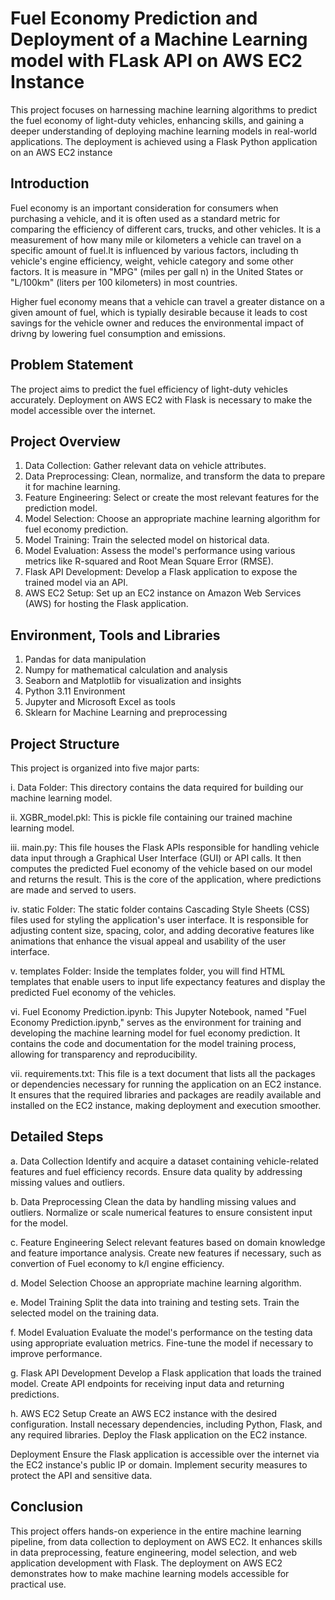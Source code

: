 # Fuel Economy Prediction and Deployment of a Machine Learning model with FLask API on AWS EC2 Instance
This project focuses on harnessing machine learning algorithms to predict the fuel economy of light-duty vehicles, enhancing skills, and gaining a deeper understanding of deploying machine learning models in real-world applications. The deployment is achieved using a Flask Python application on an AWS EC2 instance

## Introduction
Fuel economy is an important consideration for consumers when purchasing a vehicle, and it is often used as a standard metric for comparing the efficiency of different cars, trucks, and other vehicles. It is a measurement of how many mile or kilometers a vehicle can travel on a specific amount of fuel.It is influenced by various factors, including th vehicle's engine efficiency, weight, vehicle category and some other factors. It is measure in "MPG" (miles per gall n) in the United States or "L/100km" (liters per 100 kilometers) in most countries.

Higher fuel economy means that a vehicle can travel a greater distance on a given amount of fuel, which is typially desirable because it leads to cost savings for the vehicle owner and reduces the environmental impact of drivng by lowering fuel consumption and emissions.


## Problem Statement
The project aims to predict the fuel efficiency of light-duty vehicles accurately.
Deployment on AWS EC2 with Flask is necessary to make the model accessible over the internet.

## Project Overview
1. Data Collection: Gather relevant data on vehicle attributes.
2. Data Preprocessing: Clean, normalize, and transform the data to prepare it for machine learning.
3. Feature Engineering: Select or create the most relevant features for the prediction model.
4. Model Selection: Choose an appropriate machine learning algorithm for fuel economy prediction.
5. Model Training: Train the selected model on historical data.
6. Model Evaluation: Assess the model's performance using various metrics like R-squared and Root Mean Square Error (RMSE).
7. Flask API Development: Develop a Flask application to expose the trained model via an API.
8. AWS EC2 Setup: Set up an EC2 instance on Amazon Web Services (AWS) for hosting the Flask application.

## Environment, Tools and Libraries
1. Pandas for data manipulation 
2. Numpy for mathematical calculation and analysis 
3. Seaborn and Matplotlib for visualization and insights
4. Python 3.11 Environment 
5. Jupyter and Microsoft Excel as tools  
6. Sklearn for Machine Learning and preprocessing

## Project Structure
This project is organized into five major parts:

i.    Data Folder: This directory contains the data required for building our machine learning model.

ii.   XGBR_model.pkl: This is pickle file containing our trained machine learning model.

iii.  main.py: This file houses the Flask APIs responsible for handling vehicle data input through a Graphical User Interface (GUI) or API calls. It then computes the predicted Fuel economy of the vehicle based on our model and returns the result. This is the core of the application, where predictions are made and served to users.

iv.   static Folder: The static folder contains Cascading Style Sheets (CSS) files used for styling the application's user interface. It is responsible for adjusting content size, spacing, color, and adding decorative features like animations that enhance the visual appeal and usability of the user interface.

v.    templates Folder: Inside the templates folder, you will find HTML templates that enable users to input life expectancy features and display the predicted Fuel economy of the vehicles.

vi.   Fuel Economy Prediction.ipynb: This Jupyter Notebook, named "Fuel Economy Prediction.ipynb," serves as the environment for training and developing the machine learning model for fuel economy prediction. It contains the code and documentation for the model training process, allowing for transparency and reproducibility.

vii.  requirements.txt: This file is a text document that lists all the packages or dependencies necessary for running the application on an EC2 instance. It ensures that the required libraries and packages are readily available and installed on the EC2 instance, making deployment and execution smoother.

## Detailed Steps
a. Data Collection
Identify and acquire a dataset containing vehicle-related features and fuel efficiency records.
Ensure data quality by addressing missing values and outliers.

b. Data Preprocessing
Clean the data by handling missing values and outliers.
Normalize or scale numerical features to ensure consistent input for the model.

c. Feature Engineering
Select relevant features based on domain knowledge and feature importance analysis.
Create new features if necessary, such as convertion of Fuel economy to k/l engine efficiency.

d. Model Selection
Choose an appropriate machine learning algorithm.

e. Model Training
Split the data into training and testing sets.
Train the selected model on the training data.

f. Model Evaluation
Evaluate the model's performance on the testing data using appropriate evaluation metrics.
Fine-tune the model if necessary to improve performance.

g. Flask API Development
Develop a Flask application that loads the trained model.
Create API endpoints for receiving input data and returning predictions.

h. AWS EC2 Setup
Create an AWS EC2 instance with the desired configuration.
Install necessary dependencies, including Python, Flask, and any required libraries.
Deploy the Flask application on the EC2 instance.

Deployment
Ensure the Flask application is accessible over the internet via the EC2 instance's public IP or domain.
Implement security measures to protect the API and sensitive data.

## Conclusion
This project offers hands-on experience in the entire machine learning pipeline, from data collection to deployment on AWS EC2.
It enhances skills in data preprocessing, feature engineering, model selection, and web application development with Flask.
The deployment on AWS EC2 demonstrates how to make machine learning models accessible for practical use.
